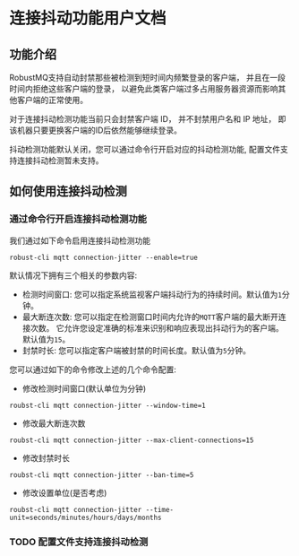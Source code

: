 # 连接抖动功能用户文档
## 功能介绍
RobustMQ支持自动封禁那些被检测到短时间内频繁登录的客户端，
并且在一段时间内拒绝这些客户端的登录，
以避免此类客户端过多占用服务器资源而影响其他客户端的正常使用。

对于连接抖动检测功能当前只会封禁客户端 ID，
并不封禁用户名和 IP 地址，
即该机器只要更换客户端的ID后依然能够继续登录。

抖动检测功能默认关闭，您可以通过命令行开启对应的抖动检测功能,
配置文件支持连接抖动检测暂未支持。

## 如何使用连接抖动检测
### 通过命令行开启连接抖动检测功能
我们通过如下命令启用连接抖动检测功能
```shell
robust-cli mqtt connection-jitter --enable=true
```
默认情况下拥有三个相关的参数内容:
- 检测时间窗口: 您可以指定系统监视客户端抖动行为的持续时间。默认值为`1`分钟。
- 最大断连次数: 您可以指定在检测窗口时间内允许的`MQTT`客户端的最大断开连接次数。
  它允许您设定准确的标准来识别和响应表现出抖动行为的客户端。
  默认值为`15`。
- 封禁时长: 您可以指定客户端被封禁的时间长度。默认值为`5`分钟。

您可以通过如下的命令修改上述的几个命令配置:
- 修改检测时间窗口(默认单位为分钟)
```shell
roubst-cli mqtt connection-jitter --window-time=1
```
- 修改最大断连次数
```shell
roubst-cli mqtt connection-jitter --max-client-connections=15
```
- 修改封禁时长
```shell
roubst-cli mqtt connection-jitter --ban-time=5
```
- 修改设置单位(是否考虑)
```shell
roubst-cli mqtt connection-jitter --time-unit=seconds/minutes/hours/days/months
```
### TODO 配置文件支持连接抖动检测
